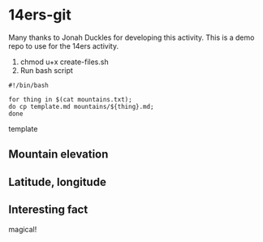 # 14ers-git

Many thanks to Jonah Duckles for developing this activity. 
This is a demo repo to use for the 14ers activity.


1. chmod u+x create-files.sh
2. Run bash script

```
#!/bin/bash

for thing in $(cat mountains.txt);
do cp template.md mountains/${thing}.md;
done
```

template

## Mountain elevation

## Latitude, longitude

## Interesting fact

magical!
